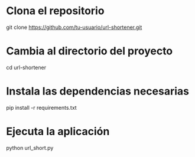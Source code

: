 # Clona el repositorio
git clone https://github.com/tu-usuario/url-shortener.git

# Cambia al directorio del proyecto
cd url-shortener

# Instala las dependencias necesarias
pip install -r requirements.txt

# Ejecuta la aplicación
python url_short.py

